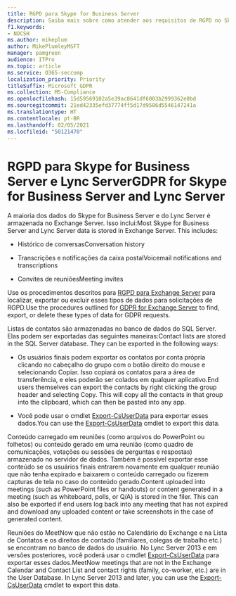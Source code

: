 ```yaml
---
title: RGPD para Skype for Business Server
description: Saiba mais sobre como atender aos requisitos de RGPD no Skype for Business Server e no Lync Server.
f1.keywords:
- NOCSH
ms.author: mikeplum
author: MikePlumleyMSFT
manager: pamgreen
audience: ITPro
ms.topic: article
ms.service: O365-seccomp
localization_priority: Priority
titleSuffix: Microsoft GDPR
ms.collection: MS-Compliance
ms.openlocfilehash: 15d59569102a5e39ac8641df6003b2999362e0bd
ms.sourcegitcommit: 21ed42335efd37774ff5d17d9586d5546147241a
ms.translationtype: HT
ms.contentlocale: pt-BR
ms.lasthandoff: 02/05/2021
ms.locfileid: "50121470"
---
```

# <a name="gdpr-for-skype-for-business-server-and-lync-server"></a><span data-ttu-id="5ab08-103">RGPD para Skype for Business Server e Lync Server</span><span class="sxs-lookup"><span data-stu-id="5ab08-103">GDPR for Skype for Business Server and Lync Server</span></span>

<span data-ttu-id="5ab08-p101">A maioria dos dados do Skype for Business Server e do Lync Server é armazenada no Exchange Server. Isso inclui:</span><span class="sxs-lookup"><span data-stu-id="5ab08-p101">Most Skype for Business Server and Lync Server data is stored in Exchange Server. This includes:</span></span>

-   <span data-ttu-id="5ab08-106">Histórico de conversas</span><span class="sxs-lookup"><span data-stu-id="5ab08-106">Conversation history</span></span>

-   <span data-ttu-id="5ab08-107">Transcrições e notificações da caixa postal</span><span class="sxs-lookup"><span data-stu-id="5ab08-107">Voicemail notifications and transcriptions</span></span>

-   <span data-ttu-id="5ab08-108">Convites de reuniões</span><span class="sxs-lookup"><span data-stu-id="5ab08-108">Meeting invites</span></span>

<span data-ttu-id="5ab08-109">Use os procedimentos descritos para [RGPD para Exchange Server](gdpr-for-exchange-server.md) para localizar, exportar ou excluir esses tipos de dados para solicitações de RGPD.</span><span class="sxs-lookup"><span data-stu-id="5ab08-109">Use the procedures outlined for [GDPR for Exchange Server](gdpr-for-exchange-server.md) to find, export, or delete these types of data for GDPR requests.</span></span>

<span data-ttu-id="5ab08-p102">Listas de contatos são armazenadas no banco de dados do SQL Server. Elas podem ser exportadas das seguintes maneiras:</span><span class="sxs-lookup"><span data-stu-id="5ab08-p102">Contact lists are stored in the SQL Server database. They can be exported in the following ways:</span></span>

-   <span data-ttu-id="5ab08-p103">Os usuários finais podem exportar os contatos por conta própria clicando no cabeçalho do grupo com o botão direito do mouse e selecionando Copiar. Isso copiará os contatos para a área de transferência, e eles poderão ser colados em qualquer aplicativo.</span><span class="sxs-lookup"><span data-stu-id="5ab08-p103">End users themselves can export the contacts by right clicking the group header and selecting Copy. This will copy all the contacts in that group into the clipboard, which can then be pasted into any app.</span></span>

-   <span data-ttu-id="5ab08-114">Você pode usar o cmdlet [Export-CsUserData](/powershell/module/skype/export-csuserdata) para exportar esses dados.</span><span class="sxs-lookup"><span data-stu-id="5ab08-114">You can use the [Export-CsUserData](/powershell/module/skype/export-csuserdata) cmdlet to export this data.</span></span>

<span data-ttu-id="5ab08-p104">Conteúdo carregado em reuniões (como arquivos do PowerPoint ou folhetos) ou conteúdo gerado em uma reunião (como quadro de comunicações, votações ou sessões de perguntas e respostas) armazenado no servidor de dados. Também é possível exportar esse conteúdo se os usuários finais entrarem novamente em qualquer reunião que não tenha expirado e baixarem o conteúdo carregado ou fizerem capturas de tela no caso do conteúdo gerado.</span><span class="sxs-lookup"><span data-stu-id="5ab08-p104">Content uploaded into meetings (such as PowerPoint files or handouts) or content generated in a meeting (such as whiteboard, polls, or Q/A) is stored in the filer. This can also be exported if end users log back into any meeting that has not expired and download any uploaded content or take screenshots in the case of generated content.</span></span>

<span data-ttu-id="5ab08-p105">Reuniões do MeetNow que não estão no Calendário do Exchange e na Lista de Contatos e os direitos de contado (familiares, colegas de trabalho etc.) se encontram no banco de dados do usuário. No Lync Server 2013 e em versões posteriores, você poderá usar o cmdlet [Export-CsUserData](/powershell/module/skype/export-csuserdata) para exportar esses dados.</span><span class="sxs-lookup"><span data-stu-id="5ab08-p105">MeetNow meetings that are not in the Exchange Calendar and Contact List and contact rights (family, co-worker, etc.) are in the User Database. In Lync Server 2013 and later, you can use the [Export-CsUserData](/powershell/module/skype/export-csuserdata) cmdlet to export this data.</span></span>
